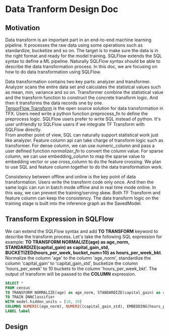 # Data Tranform Design Doc

## Motivation

Data transform is an important part in an end-to-end machine learning pipeline. It processes the raw data using some operations such as standardize, bucketize and so on. The target is to make sure the data is in the right format and ready for the model training. SQLFlow extends the SQL syntax to define a ML pipeline. Naturally SQLFlow syntax should be able to describe the data transformation process. In this doc, we are focusing on how to do data transformation using SQLFlow.  

Data transformation contains two key parts: analyzer and transformer. Analyzer scans the entire data set and calculates the statistcal values such as mean, min, variance and so on. Transformer combine the statistical value and the transform function to construct the concrete transform logic. And then it transforms the data records one by one.  
[TensorFlow Transform](https://www.tensorflow.org/tfx/transform/get_started) is the open source solution for data transformation in TFX. Users need write a python function preprocess_fn to define the preprocess logic. SQLFlow users prefer to write SQL instead of python. It's user unfriendly to SQLFlow users if we integrate TF Transform with SQLFlow directly.  
From another point of view, SQL can naturally support statistical work just like analyzer. Feature column api can take charge of transform logic such as transformer. For dense column, we can use numeric_column and pass a user defined function *normalizer_fn* to convert the column value. For sparse column, we can use embedding_column to map the sparse value to embedding vector or use cross_column to do the feature crossing. We plan to use SQL and feature column together to do the data transformation work.  

Consistency between offline and online is the key point of data transformation. Users write the transform code only once. And then the same logic can run in batch mode offline and in real time mode online. In this way, we can prevent the training/serving skew. Both TF Transform and feature column can keep the consistency. The data transform logic on the training stage is built into the inference graph as the SavedModel.  

## Transform Expression in SQLFlow

We can extend the SQLFlow syntax and add **TO TRANSFORM** keyword to describe the transform process. Let's take the following SQL expression for example: **TO TRANSFORM NORMALIZE(age) as age_norm, STANDARDIZE(capital_gain) as capital_gain_std, BUCKETIZED(hours_per_week, bucket_num=10) as hours_per_week_bkt**. Normalize the column 'age' to the column 'age_norm', standardize the column 'capital_gain' to 'capital_gain_std', bucketize the column 'hours_per_week' to 10 buckets to the column 'hours_per_week_bkt'. The output of transform will be passed to the **COLUMN** expression.

```SQL
SELECT *
FROM census
TO TRANSFORM NORMALIZE(age) as age_norm, STANDARDIZE(capital_gain) as capital_gain_std, BUCKETIZED(hours_per_week, bucket_num=10) as hours_per_week_bkt
TO TRAIN DNNClassifier
WITH model.hidden_units = [10, 20]
COLUMNS NUMERIC(age_norm), NUMERIC(capital_gain_std), EMBEDDING(hours_per_week_bkt, dim=128)
LABEL label
```

## Design

